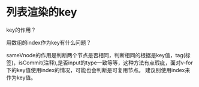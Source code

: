 # 列表渲染的key

key的作用？



用数组的index作为key有什么问题？



sameVnode的作用是判断两个节点是否相同，判断相同的根据是key值，tag(标签)，isCommit(注释),是否input的type一致等等，这种方法有点瑕疵，面对v-for下的key值使用index的情况，可能也会判断是可复用节点。 建议别使用index来作为key值。



